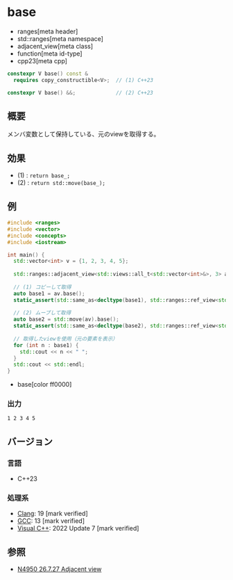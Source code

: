 # base
* ranges[meta header]
* std::ranges[meta namespace]
* adjacent_view[meta class]
* function[meta id-type]
* cpp23[meta cpp]

```cpp
constexpr V base() const &
  requires copy_constructible<V>;  // (1) C++23

constexpr V base() &&;             // (2) C++23
```

## 概要

メンバ変数として保持している、元のviewを取得する。

## 効果

- (1) : `return base_;`
- (2) : `return std::move(base_);`

## 例
```cpp example
#include <ranges>
#include <vector>
#include <concepts>
#include <iostream>

int main() {
  std::vector<int> v = {1, 2, 3, 4, 5};
  
  std::ranges::adjacent_view<std::views::all_t<std::vector<int>&>, 3> av(v);
  
  // (1) コピーして取得
  auto base1 = av.base();
  static_assert(std::same_as<decltype(base1), std::ranges::ref_view<std::vector<int>>>);
  
  // (2) ムーブして取得
  auto base2 = std::move(av).base();
  static_assert(std::same_as<decltype(base2), std::ranges::ref_view<std::vector<int>>>);
  
  // 取得したviewを使用（元の要素を表示）
  for (int n : base1) {
    std::cout << n << " ";
  }
  std::cout << std::endl;
}
```
* base[color ff0000]

### 出力
```
1 2 3 4 5 
```

## バージョン
### 言語
- C++23

### 処理系
- [Clang](/implementation.md#clang): 19 [mark verified]
- [GCC](/implementation.md#gcc): 13 [mark verified]
- [Visual C++](/implementation.md#visual_cpp): 2022 Update 7 [mark verified]

## 参照
- [N4950 26.7.27 Adjacent view](https://timsong-cpp.github.io/cppwp/n4950/range.adjacent)